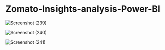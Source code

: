 # Zomato-Insights-analysis-Power-BI
![Screenshot (239)](https://github.com/rounakgarg68/Zomato-Insights-analysis-Power-BI/assets/87636522/ef28f8a7-ab9d-4ea9-bfcb-78d3c5056ef8)

![Screenshot (240)](https://github.com/rounakgarg68/Zomato-Insights-analysis-Power-BI/assets/87636522/1d98eb08-67a3-4742-9ea3-9437eeb7b97b)

![Screenshot (241)](https://github.com/rounakgarg68/Zomato-Insights-analysis-Power-BI/assets/87636522/1ae1ac83-1985-4cae-84c5-0eecc7d978dd)
